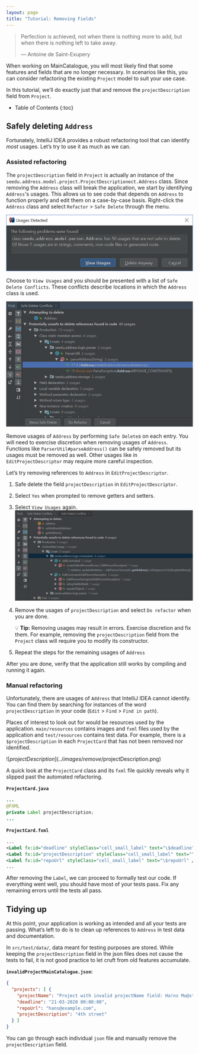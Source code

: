 ```yaml
---
layout: page
title: "Tutorial: Removing Fields"
---
```


> Perfection is achieved, not when there is nothing more to add, but when there is nothing left to take away.
>
> —  Antoine de Saint-Exupery

When working on MainCatalogue, you will most likely find that some features and fields that are no longer necessary. In scenarios like this, you can consider refactoring the existing `Project` model to suit your use case.

In this tutorial, we’ll do exactly just that and remove the `projectDescription` field from `Project`.

* Table of Contents
{:toc}

## Safely deleting `Address`

Fortunately, IntelliJ IDEA provides a robust refactoring tool that can identify *most* usages. Let’s try to use it as much as we can.

### Assisted refactoring

The `projectDescription` field in `Project` is actually an instance of the `seedu.address.model.project.ProjectDescriptionect.Address` class. Since removing the `Address` class will break the application, we start by identifying `Address`'s usages. This allows us to see code that depends on `Address` to function properly and edit them on a case-by-case basis. Right-click the `Address` class and select `Refactor` \> `Safe Delete` through the menu.

![Usages detected](../images/remove/UnsafeDelete.png)

Choose to `View Usages` and you should be presented with a list of `Safe Delete Conflicts`. These conflicts describe locations in which the `Address` class is used.

![List of conflicts](../images/remove/SafeDeleteConflicts.png)

Remove usages of `Address` by performing `Safe Delete`s on each entry. You will need to exercise discretion when removing usages of `Address`. Functions like `ParserUtil#parseAddress()` can be safely removed but its usages must be removed as well. Other usages like in `EditProjectDescriptor` may require more careful inspection.

Let’s try removing references to `Address` in `EditProjectDescriptor`.

1. Safe delete the field `projectDescription` in `EditProjectDescriptor`.

1. Select `Yes` when prompted to remove getters and setters.

1. Select `View Usages` again.<br>
   ![UnsafeDeleteOnField](../images/remove/UnsafeDeleteOnField.png)

1. Remove the usages of `projectDescription` and select `Do refactor` when you are done.

   <div markdown="span" class="alert alert-primary">

   :bulb: **Tip:** Removing usages may result in errors. Exercise discretion and fix them. For example, removing the `projectDescription` field from the `Project` class will require you to modify its constructor.
   </div>

1. Repeat the steps for the remaining usages of `Address`

After you are done, verify that the application still works by compiling and running it again.

### Manual refactoring

Unfortunately, there are usages of `Address` that IntelliJ IDEA cannot identify. You can find them by searching for instances of the word `projectDescription` in your code (`Edit` \> `Find` \> `Find in path`).

Places of interest to look out for would be resources used by the application. `main/resources` contains images and `fxml` files used by the application and `test/resources` contains test data. For example, there is a `$projectDescription` in each `ProjectCard` that has not been removed nor identified.

![$projectDescription](../images/remove/$projectDescription.png)

A quick look at the `ProjectCard` class and its `fxml` file quickly reveals why it slipped past the automated refactoring.

**`ProjectCard.java`**

``` java
...
@FXML
private Label projectDescription;
...
```

**`ProjectCard.fxml`**

``` xml
...
<Label fx:id="deadline" styleClass="cell_small_label" text="\$deadline" />
<Label fx:id="projectDescription" styleClass="cell_small_label" text="\$projectDescription" />
<Label fx:id="repoUrl" styleClass="cell_small_label" text="\$repoUrl" />
...
```

After removing the `Label`, we can proceed to formally test our code. If everything went well, you should have most of your tests pass. Fix any remaining errors until the tests all pass.

## Tidying up

At this point, your application is working as intended and all your tests are passing. What’s left to do is to clean up references to `Address` in test data and documentation.

In `src/test/data/`, data meant for testing purposes are stored. While keeping the `projectDescription` field in the json files does not cause the tests to fail, it is not good practice to let cruft from old features accumulate.

**`invalidProjectMainCatalogue.json`:**

```json
{
  "projects": [ {
    "projectName": "Project with invalid projectName field: Ha!ns Mu@ster",
    "deadline": "21-03-2020 00:00:00",
    "repoUrl": "hans@example.com",
    "projectDescription": "4th street"
  } ]
}
```

You can go through each individual `json` file and manually remove the `projectDescription` field.
